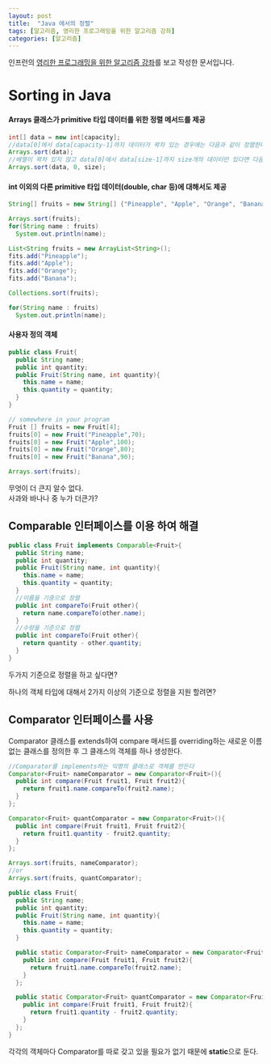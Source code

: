 ```yaml
---
layout: post
title:  "Java 에서의 정렬"
tags: [알고리즘, 영리한 프로그래밍을 위한 알고리즘 강좌]
categories: [알고리즘]
---
```


인프런의 [영리한 프로그래밍을 위한 알고리즘 강좌](https://www.inflearn.com/course/%EC%95%8C%EA%B3%A0%EB%A6%AC%EC%A6%98-%EA%B0%95%EC%A2%8C/)를 보고 작성한 문서입니다.

Sorting in Java
================

#### Arrays 클래스가 primitive 타입 데이터를 위한 정렬 메서드를 제공  

```java
int[] data = new int[capacity];  
//data[0]에서 data[capacity-1]까지 데이터가 꽉차 있는 경우에는 다음과 같이 정렬한다.
Arrays.sort(data);
//배열이 꽉차 있지 않고 data[0]에서 data[size-1]까지 size개의 데이터만 있다면 다음과 같이 한다.
Arrays.sort(data, 0, size);
```

#### int 이외의 다른 primitive 타입 데이터(double, char 등)에 대해서도 제공

```java
String[] fruits = new String[] {"Pineapple", "Apple", "Orange", "Banana"};

Arrays.sort(fruits);
for(String name : fruits)
  System.out.println(name);
```

```java
List<String fruits = new ArrayList<String>();
fits.add("Pineapple");
fits.add("Apple");
fits.add("Orange");
fits.add("Banana");

Collections.sort(fruits);

for(String name : fruits)
  System.out.println(name);
```  

#### 사용자 정의 객체

```java
public class Fruit{
  public String name;
  public int quantity;
  public Fruit(String name, int quantity){
    this.name = name;
    this.quantity = quantity;
  }
}

// somewhere in your program
Fruit [] fruits = new Fruit[4];
fruits[0] = new Fruit("Pineapple",70);
fruits[0] = new Fruit("Apple",100);
fruits[0] = new Fruit("Orange",80);
fruits[0] = new Fruit("Banana",90);

Arrays.sort(fruits);
```  

무엇이 더 큰지 알수 없다.  
사과와 바나나 중 누가 더큰가?

## Comparable<T> 인터페이스를 이용 하여 해결

```java
public class Fruit implements Comparable<Fruit>{
  public String name;
  public int quantity;
  public Fruit(String name, int quantity){
    this.name = name;
    this.quantity = quantity;
  }
  //이름을 기중으로 정렬
  public int compareTo(Fruit other){
    return name.compareTo(other.name);
  }
  //수량을 기준으로 정렬
  public int compareTo(Fruit other){
    return quantity - other.quantity;
  }
}
```

두가지 기준으로 정렬을 하고 싶다면?

하나의 객체 타입에 대해서 2가지 이상의 기준으로 정렬을 지원 할려면?

## Comparator 인터페이스를 사용

Comparator 클래스를 extends하여 compare 매서드를 overriding하는 새로운 이름 없는 클래스를 정의한 후 그 클래스의 객체를 하나 생성한다.

```java
//Comparator를 implements하는 익명의 클래스로 객체를 만든다
Comparator<Fruit> nameComparator = new Comparator<Fruit>(){
  public int compare(Fruit fruit1, Fruit fruit2){
    return fruit1.name.compareTo(fruit2.name);
  }
};

Comparator<Fruit> quantComparator = new Comparator<Fruit>(){
  public int compare(Fruit fruit1, Fruit fruit2){
    return fruit1.quantity - fruit2.quantity;
  }
};

Arrays.sort(fruits, nameComparator);
//or
Arrays.sort(fruits, quantComparator);
```

```java
public class Fruit{
  public String name;
  public int quantity;
  public Fruit(String name, int quantity){
    this.name = name;
    this.quantity = quantity;
  }

  public static Comparator<Fruit> nameComparator = new Comparator<Fruit>(){
    public int compare(Fruit fruit1, Fruit fruit2){
      return fruit1.name.compareTo(fruit2.name);
    }
  };

  public static Comparator<Fruit> quantComparator = new Comparator<Fruit>(){
    public int compare(Fruit fruit1, Fruit fruit2){
      return fruit1.quantity - fruit2.quantity;
    }
  };
}
```

각각의 객체마다 Comparator를 따로 갖고 있을 필요가 없기 때문에 **static**으로 둔다.
